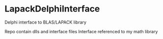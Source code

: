 # LapackDelphiInterface
Delphi interface to BLAS/LAPACK library

Repo contain dlls and interface files
Interface referenced to my math library

